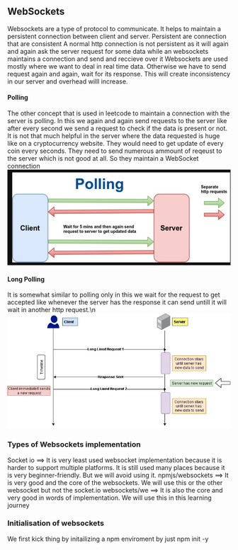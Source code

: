 ## WebSockets
Websockets are a type of protocol to communicate. It helps to maintain a persistent connection between client and server.
Persistent are connection that are consistent
A normal http connection is not persistent as it will again and again ask the server request for some data while an websockets maintains a connection and send and reccieve over it
Websockets are used mostly where we want to deal in real time data. 
Otherwise we have to send request again and again, wait for its response.
This will create inconsistency in our server and overhead willl increase.

#### Polling
The other concept that is used in leetcode to maintain a connection with the server is polling.
In this we again and again send requests to the server like after every second we send a request to check if the data is present or not.
It is not that much helpful in the server where the data requested is huge like on a cryptocurrency website. They would need to get update of every coin every seconds. They need to send numerous ammount of reqeust to the server which is not good at all. So they maintain a WebSocket connection
![alt text](image.png)

#### Long Polling
It is somewhat similar to polling only in this we wait for the request to get accepted like whenever the server has the response it can send untill it will wait in another http request.\n
![alt text](image-1.png)


### Types of Websockets implementation
Socket io ==> It is very least used websocket implementation because it is harder to support multiple platforms. It is still used many places because it is very beginner-friendly. But we will avoid using it. 
npmjs/websockets ==> It is very good and the core of the websockets. We will use this or the other websocket but not the socket.io
websockets/we ==> It is also the core and very good in words of implementation. We will use this in this learning journey


### Initialisation of websockets
We first kick thing by initailizing a npm enviroment by just 
    npm init -y

